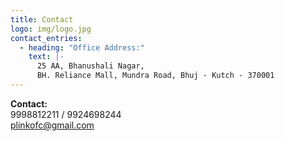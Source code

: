 ```yaml
---
title: Contact
logo: img/logo.jpg
contact_entries:
  - heading: "Office Address:"
    text: |-
      25 AA, Bhanushali Nagar,
      BH. Reliance Mall, Mundra Road, Bhuj - Kutch - 370001
---
```

**Contact:** \
9998812211 / 9924698244\
plinkofc@gmail.com